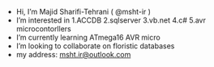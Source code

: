 - Hi, I’m Majid Sharifi-Tehrani ( @msht-ir )
- I’m interested in 1.ACCDB 2.sqlserver 3.vb.net 4.c# 5.avr microcontorllers 
- I’m currently learning ATmega16 AVR micro
- I’m looking to collaborate on floristic databases
- my address: msht.ir@outlook.com

<!---
msht-ir/msht-ir is a ✨ special ✨ repository because its `README.md` (this file) appears on your GitHub profile.
You can click the Preview link to take a look at your changes.
--->
